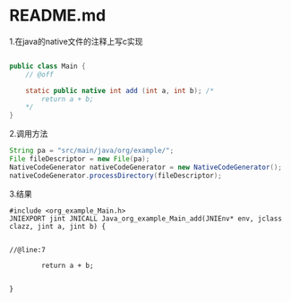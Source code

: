 # README.md

1.在java的native文件的注释上写c实现
```java

public class Main {
    // @off

    static public native int add (int a, int b); /*
		return a + b;
	*/
}
```

2.调用方法

```JAVA
String pa = "src/main/java/org/example/";
File fileDescriptor = new File(pa);
NativeCodeGenerator nativeCodeGenerator = new NativeCodeGenerator();
nativeCodeGenerator.processDirectory(fileDescriptor);
```

3.结果

```
#include <org_example_Main.h>
JNIEXPORT jint JNICALL Java_org_example_Main_add(JNIEnv* env, jclass clazz, jint a, jint b) {


//@line:7

		return a + b;
	

}


```
